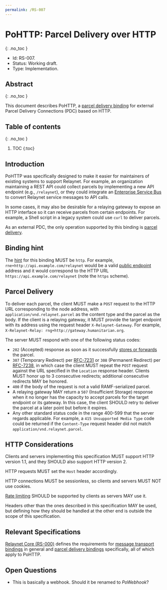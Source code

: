 ```yaml
---
permalink: /RS-007
---
```

# PoHTTP: Parcel Delivery over HTTP
{: .no_toc }

- Id: RS-007.
- Status: Working draft.
- Type: Implementation.

## Abstract
{: .no_toc }

This document describes PoHTTP, a [parcel delivery binding](rs000-core.md#parcel-delivery-binding) for external Parcel Delivery Connections (PDC) based on HTTP.

## Table of contents
{: .no_toc }

1. TOC
{:toc}

## Introduction

PoHTTP was specifically designed to make it easier for maintainers of existing systems to support Relaynet. For example, an organization maintaining a REST API could collect parcels by implementing a new API endpoint (e.g., `/relaynet`), or they could integrate an [Enterprise Service Bus](https://en.wikipedia.org/wiki/Enterprise_service_bus) to convert Relaynet service messages to API calls.

In some cases, it may also be desirable for a relaying gateway to expose an HTTP interface so it can receive parcels from certain endpoints. For example, a Shell script in a legacy system could use `curl` to deliver parcels.

As an external PDC, the only operation supported by this binding is [parcel delivery](#parcel-delivery).

## Binding hint

The [hint](rs000-core.md#addressing) for this binding MUST be `http`. For example, `rne+http://api.example.com/relaynet` would be a valid [public endpoint](rs000-core.md#endpoint-messaging-protocol) address and it would correspond to the HTTP URL `https://api.example.com/relaynet` (note the `https` scheme).

## Parcel Delivery

To deliver each parcel, the client MUST make a `POST` request to the HTTP URL corresponding to the node address, with `application/vnd.relaynet.parcel` as the content type and the parcel as the body. If the client is a relaying gateway, it MUST provide the target endpoint with its address using the request header `X-Relaynet-Gateway`. For example, `X-Relaynet-Relay: rng+http://gateway.humanitarian.org`.

The server MUST respond with one of the following status codes:

- `202` (Accepted) response as soon as it successfully [stores or forwards](https://en.wikipedia.org/wiki/Store_and_forward) the parcel.
- `307` (Temporary Redirect) per [RFC-7231](https://tools.ietf.org/html/rfc7231#section-6.4.7) or `308` (Permanent Redirect) per [RFC-7238](https://tools.ietf.org/html/rfc7238), in which case the client MUST repeat the `POST` request against the URL specified in the `Location` response header. Clients MUST honor up to 3 consecutive redirects; additional consecutive redirects MAY be honored.
- `400` if the body of the request is not a valid RAMF-serialized parcel.
- A relaying gateway MAY return a `507` (Insufficient Storage) response when it no longer has the capacity to accept parcels for the target endpoint or its gateway. In this case, the client SHOULD retry to deliver the parcel at a later point but before it expires.
- Any other standard status code in the range 400-599 that the server regards applicable. For example, a `415 Unsupported Media Type` code could be returned if the `Content-Type` request header did not match `application/vnd.relaynet.parcel`.

## HTTP Considerations

Clients and servers implementing this specification MUST support HTTP version 1.1, and they SHOULD also support HTTP version 2.

HTTP requests MUST set the `Host` header accordingly.

HTTP connections MUST be sessionless, so clients and servers MUST NOT use cookies.

[Rate limiting](https://tools.ietf.org/html/rfc6585#section-4) SHOULD be supported by clients as servers MAY use it.

Headers other than the ones described in this specification MAY be used, but defining how they should be handled at the other end is outside the scope of this specification.

## Relevant Specifications

[Relaynet Core (RS-000)](rs000-core.md) defines the requirements for [message transport bindings](rs000-core.md#message-transport-bindings) in general and [parcel delivery bindings](rs000-core.md#parcel-delivery-binding) specifically, all of which apply to PoHTTP.

## Open Questions

- This is basically a webhook. Should it be renamed to _PoWebhook_?
